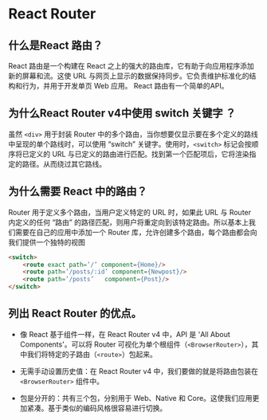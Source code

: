 # React Router

## 什么是React 路由？

React 路由是一个构建在 React 之上的强大的路由库，它有助于向应用程序添加新的屏幕和流。这使 URL 与网页上显示的数据保持同步。它负责维护标准化的结构和行为，并用于开发单页 Web 应用。 React 路由有一个简单的API。

## 为什么React Router v4中使用 switch 关键字 ？

虽然 `<div>` 用于封装 Router 中的多个路由，当你想要仅显示要在多个定义的路线中呈现的单个路线时，可以使用 “switch” 关键字。使用时，`<switch>` 标记会按顺序将已定义的 URL 与已定义的路由进行匹配。找到第一个匹配项后，它将渲染指定的路径。从而绕过其它路线。

## 为什么需要 React 中的路由？

Router 用于定义多个路由，当用户定义特定的 URL 时，如果此 URL 与 Router 内定义的任何 “路由” 的路径匹配，则用户将重定向到该特定路由。所以基本上我们需要在自己的应用中添加一个 Router 库，允许创建多个路由，每个路由都会向我们提供一个独特的视图

```html
<switch>
    <route exact path=’/’ component={Home}/>
    <route path=’/posts/:id’ component={Newpost}/>
    <route path=’/posts’   component={Post}/>
</switch>
```

## 列出 React Router 的优点。

* 像 React 基于组件一样，在 React Router v4 中，API 是 'All About Components'。可以将 Router 可视化为单个根组件（`<BrowserRouter>`），其中我们将特定的子路由（`<route>`）包起来。

* 无需手动设置历史值：在 React Router v4 中，我们要做的就是将路由包装在 `<BrowserRouter>` 组件中。

* 包是分开的：共有三个包，分别用于 Web、Native 和 Core。这使我们应用更加紧凑。基于类似的编码风格很容易进行切换。